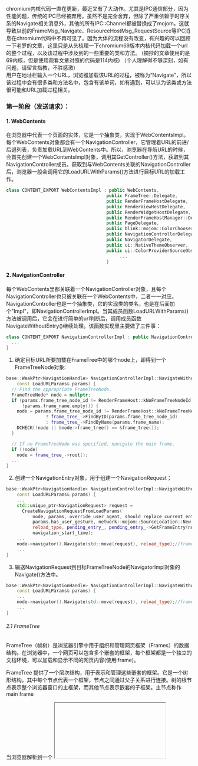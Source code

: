chromium内核代码一直在更新，最近又有了大动作。尤其是IPC通信部分，因为性能问题，传统的IPC已经被弃用，虽然不是完全舍弃，但除了严重依赖于时序关系的Navigate相关消息外，其他的所有IPC::Channel都被替换成了mojom。这就导致以前的FrameMsg_Navigate、ResourceHostMsg_RequestSource等IPC消息在chromium代码中不再可见了。因为大体的流程没有改变，有兴趣的可以回顾一下老罗的文章，这里只是从头梳理一下chromium69版本内核代码加载一个url的整个过程，以及该过程中涉及到的一些重要的类和方法。
(摘抄的文章使用的是69内核，但是使用观看文章对照的代码是114内核)
（个人理解得不够深刻，如有问题，请留言指教，不胜感激）  
用户在地址栏输入一个URL，浏览器加载该URL的过程，被称为“Navigate”，所以该过程中会有很多类和方法名中，包含有该单词，如有遇到，可以认为该类或方法很可能和URL加载过程相关。

### 第一阶段（发送请求）：
#### 1. WebContents
 在浏览器中代表一个页面的实体，它是一个抽象类，实现于WebContentsImpl。每个WebContents对象都会有一个NavigationController，它管理着URL的前进/后退列表，负责加载URL到WebContents中。所以，浏览器在导航URL的时候，会首先创建一个WebContentsImpl对象，调用其GetController()方法，获取到其NavigationController成员。获取到与WebContents关联的NavigationController后，浏览器一般会调用它的LoadURLWithParams()方法进行目标URL的加载工作。
 ```cpp
 class CONTENT_EXPORT WebContentsImpl : public WebContents,
                                       public FrameTree::Delegate,
                                       public RenderFrameHostDelegate,
                                       public RenderViewHostDelegate,
                                       public RenderWidgetHostDelegate,
                                       public RenderFrameHostManager::Delegate,
                                       public PageDelegate,
                                       public blink::mojom::ColorChooserFactory,
                                       public NavigationControllerDelegate,
                                       public NavigatorDelegate,
                                       public ui::NativeThemeObserver,
                                       public ui::ColorProviderSourceObserver {
                                            ...
                                       }
```
#### 2. NavigationController
每个WebContents里都关联着一个NavigationController对象，且每个NavigationController也只被关联在一个WebContents中，二者一一对应。NavigationController也是一个抽象类，它的实现类的类名，也是在后面加个"Impl"，即NavigationControllerImpl。当其成员函数LoadURLWithParams()方法被调用后，它会在进行简单的url判断后，调用成员函数NavigateWithoutEntry()继续处理。该函数实现里主要做了三件事：
```cpp
class CONTENT_EXPORT NavigationControllerImpl : public NavigationController {
  ...
}
```
1. 确定目标URL所要加载在FrameTree中的哪个node上，即得到一个FrameTreeNode对象:
```cpp
base::WeakPtr<NavigationHandle> NavigationControllerImpl::NavigateWithoutEntry(
    const LoadURLParams& params) {
  // Find the appropriate FrameTreeNode.
  FrameTreeNode* node = nullptr;
  if (params.frame_tree_node_id != RenderFrameHost::kNoFrameTreeNodeId ||
      !params.frame_name.empty()) {
    node = params.frame_tree_node_id != RenderFrameHost::kNoFrameTreeNodeId
               ? frame_tree_->FindByID(params.frame_tree_node_id)
               : frame_tree_->FindByName(params.frame_name);
    DCHECK(!node || &node->frame_tree() == &frame_tree());
  }

  // If no FrameTreeNode was specified, navigate the main frame.
  if (!node)
    node = frame_tree_->root();
  ...
}
```

2. 创建一个NavigationEntry对象，用于组建一个NavigationRequest；
```cpp
base::WeakPtr<NavigationHandle> NavigationControllerImpl::NavigateWithoutEntry(
    const LoadURLParams& params) {
    ...
    std::unique_ptr<NavigationRequest> request =
      CreateNavigationRequestFromLoadParams(
          node, params, override_user_agent, should_replace_current_entry,
          params.has_user_gesture, network::mojom::SourceLocation::New(),
          reload_type, pending_entry_, pending_entry_->GetFrameEntry(node),
          navigation_start_time);
    ...
    node->navigator().Navigate(std::move(request), reload_type);//frame tree node
    ...
}
```
3. 输送NavigationRequest到目标FrameTreeNode的NavigatorImpl对象的Navigate()方法中。
```cpp
base::WeakPtr<NavigationHandle> NavigationControllerImpl::NavigateWithoutEntry(
    const LoadURLParams& params) {
    ...
    node->navigator().Navigate(std::move(request), reload_type);//frame tree node
    ...
}
```
###### 2.1 FrameTree
FrameTree（帧树）是浏览器引擎中用于组织和管理网页框架（Frames）的数据结构。在浏览器中，一个网页可以包含多个嵌套的框架，每个框架都是一个独立的文档环境，可以加载和显示不同的网页内容(使用iframe)。

FrameTree 提供了一个层次结构，用于表示和管理这些嵌套的框架。它是一个树形结构，其中每个节点代表一个框架，节点之间通过父子关系进行连接。树的根节点表示整个浏览器窗口的主框架，而其他节点表示嵌套的子框架。主节点称作main frame

当浏览器解析到一个 <iframe> 元素时，它会创建一个对应的 Frame Tree 节点，并为该节点分配一个 Frame ID。随后，浏览器会继续解析该 <iframe> 元素的 src 属性，获取要加载的嵌套页面的地址。因此，在加载嵌套页面之前，每个 <iframe> 元素都会被分配一个唯一的 Frame ID。

对于主框架（主文档），由于它通常没有 <iframe> 标签，因此无法在解析 <iframe> 元素时为其分配 Frame ID。相反，对于主框架，浏览器会为其创建一个称为 "root" 的 Frame Tree 节点，并将其视为主框架的节点。

总结来说，在浏览器解析过程中，当遇到 <iframe> 元素时，会创建对应的 Frame Tree 节点并分配 Frame ID，然后继续解析该 <iframe> 元素的内容。而对于主框架，浏览器会创建一个根节点（root）表示主框架。
###### 2.2 FrameTreeNode
Frame Tree Node ID（帧树节点 ID）是由浏览器生成的标识符，用于唯一标识 Frame Tree（帧树）中的每个节点。它不是由网页指定的，而是由浏览器在解析和组织网页框架时生成的。每个 Frame Tree 节点都会被分配一个唯一的节点 ID，用于在内部进行引用和管理。
  
#### 3. Navigator
该类负责在一棵FrameTree的节点中执行URL导航操作，可以被同一棵FrameTree上的多个FrameTreeNode所共享(例如同一个标签页的多个iframe)，但不能被多棵FrameTree的子节点所共享(例如不同的浏览器窗口或标签页)。~~该类是一个抽象类，实现类为NavigatorImpl~~。Navigate()方法中，先判断当前指定的FrameTreeNode所代表的网页中是否有悬挂的BeforeUnload事件处理器需要执行，如果有，则先执行BeforeUnload事件处理程序，稍后派发NavigationRequest到FrameTreeNode；如果没有，则立即派发。派发形式如下：
```cpp
class CONTENT_EXPORT Navigator {
   ...
}
```
1. 调用FrameTreeNode的~~CreateNavigationRequest~~TakeNavigationRequest()方法，将NavigationRequest对象存储；
2. 调用FrameTreeNode中NavigationRequest对象的BeginNavigation()方法进行加载。

```cpp
void Navigator::Navigate(std::unique_ptr<NavigationRequest> request,
                         ReloadType reload_type) {
  ....
  // 检查是否需要触发 beforeunload 事件，并确定是否需要等待渲染器的响应
  bool no_dispatch_because_avoid_unnecessary_sync = false;
  bool should_dispatch_beforeunload =
      !NavigationTypeUtils::IsSameDocument(
          request->common_params().navigation_type) &&
      !request->common_params().is_history_navigation_in_new_child_frame &&
      frame_tree_node->current_frame_host()->ShouldDispatchBeforeUnload(
          false /* check_subframes_only */,
          &no_dispatch_because_avoid_unnecessary_sync);

  int nav_entry_id = request->nav_entry_id();
  bool is_pending_entry =
      controller_.GetPendingEntry() &&
      (nav_entry_id == controller_.GetPendingEntry()->GetUniqueID());
  //调用FrameTreeNode的TakeNavigationRequest()方法，将NavigationRequest对象存储；
  frame_tree_node->TakeNavigationRequest(std::move(request));
  DCHECK(frame_tree_node->navigation_request());

  // 如果需要触发 beforeunload 事件，则调度渲染器的 beforeunload 事件
  if (should_dispatch_beforeunload) {
    frame_tree_node->navigation_request()->SetWaitingForRendererResponse();
    frame_tree_node->current_frame_host()->DispatchBeforeUnload(
        RenderFrameHostImpl::BeforeUnloadType::BROWSER_INITIATED_NAVIGATION,
        reload_type != ReloadType::NONE);
  } else {
    // 如果避免了不必要的同步，则记录避免同步前的导航开始时间
    if (no_dispatch_because_avoid_unnecessary_sync) {
      LogNavigationStartToBeginWithAvoidUnnecessaryBeforeUnloadSync(
          base::TimeTicks::Now() - frame_tree_node->navigation_request()
                                       ->common_params()
                                       .navigation_start);
    }
    // 开始导航
    frame_tree_node->navigation_request()->BeginNavigation();
  }

  // 确保 RFH::Navigate 中不会清除挂起的导航条目
  if (is_pending_entry)
    CHECK_EQ(nav_entry_id, controller_.GetPendingEntry()->GetUniqueID());
}
```
#### 4. NavigationRequest
该类存在于UI线程，确保URL请求会在IO线程中的ResourceDispatcherHost中执行，描述UI线程和IO线程之间的交互。该类先对目标URL进行了内容安全策略检查，以及注册了各种NavigationThrottles对目标URL进行审批，最终会创建一个NavigationURLLoader对象。
```cpp
void NavigationThrottleRunner::RegisterNavigationThrottles() {
 ...
}
```
#### 5. NavigationURLLoader

该类实现类NavigationURLLoaderImpl构造函数中，进行线程调度，并在该类中调用ThrottlingURLLoader::CreateLoaderAndStart()方法创建了一个ThrottlingURLLoader对象。
#### 6. ThrottlingURLLoader

该类继承于network::mojom::URLLoaderClient，可以进行IPC通信，且Render进程和Browser进程都有其实例化对象。类名中带着"Throttling"的，且和URL加载相关的类，通常都会根据某些自定义规则，对网络数据进行拦截过滤处理，就像一个瓶塞一样。它的CreateLoaderAndStart()方法，创建完自身的一个实例对象后，调用其Start()方法。Start方法接收一个SharedURLLoaderFactory类实例(该实例是在NavigationURLLoaderImpl的StartWithNetworkService()方法中创建的)，并调用SharedURLLoaderFactory实例的CreateLoaderAndStart()。
```cpp
class BLINK_COMMON_EXPORT ThrottlingURLLoader
    : public network::mojom::URLLoaderClient {
     ...
 std::unique_ptr<ThrottlingURLLoader> ThrottlingURLLoader::CreateLoaderAndStart(
    scoped_refptr<network::SharedURLLoaderFactory> factory,
    std::vector<std::unique_ptr<URLLoaderThrottle>> throttles,
    int32_t request_id,
    uint32_t options,
    network::ResourceRequest* url_request,
    network::mojom::URLLoaderClient* client,
    const net::NetworkTrafficAnnotationTag& traffic_annotation,
    scoped_refptr<base::SingleThreadTaskRunner> task_runner,
    absl::optional<std::vector<std::string>> cors_exempt_header_list) {
  DCHECK(url_request);
  std::unique_ptr<ThrottlingURLLoader> loader(new ThrottlingURLLoader(
      std::move(throttles), client, traffic_annotation));
  loader->Start(std::move(factory), request_id, options, url_request,
                std::move(task_runner), std::move(cors_exempt_header_list));
  return loader;
}
 
 void ThrottlingURLLoader::Start(
    scoped_refptr<network::SharedURLLoaderFactory> factory,
    int32_t request_id,
    uint32_t options,
    network::ResourceRequest* url_request,
    scoped_refptr<base::SingleThreadTaskRunner> task_runner,
    absl::optional<std::vector<std::string>> cors_exempt_header_list) {
  ...

  start_info_ = std::make_unique<StartInfo>(factory, request_id, options,
                                            url_request, std::move(task_runner),
                                            std::move(cors_exempt_header_list));

  if (deferred)
    deferred_stage_ = DEFERRED_START;
  else
    StartNow();
  ...
}
 
 void ThrottlingURLLoader::StartNow() {
  ...
  DCHECK(start_info_->url_loader_factory);
  start_info_->url_loader_factory->CreateLoaderAndStart(
      url_loader_.BindNewPipeAndPassReceiver(start_info_->task_runner),
      start_info_->request_id, start_info_->options, start_info_->url_request,
      client_receiver_.BindNewPipeAndPassRemote(start_info_->task_runner),
      net::MutableNetworkTrafficAnnotationTag(traffic_annotation_));
  ...
}
}
```
### 以下都是原文，过了一遍，没时间对照源码了
#### 7. SingleRequestURLLoaderFactory
该类继承于network::SharedURLLoaderFactory，而SharedURLLoaderFactory又继承于mojom::URLLoaderFactory。URLLoaderFactory这一系列的近亲类(比如WebUIURLLoaderFactory、FileURLLoaderFactory、CORSURLLoaderFactory等)，都可以创建一个mojom::URLLoader对象，既可以跨进程加载url并得到返回数据，又可以同进程加载url，该性质来自于mojom的调用机制。
 
SingleRequestURLLoaderFactory的CreateLoaderAndStart方法中执行回调函数，调用堆栈返回到了URLLoaderRequestController::CreateNonNetworkServiceURLLoader()，该方法调用ResourceDispatcherHostImpl类的BeginNavigationRequest()。
```cpp
class COMPONENT_EXPORT(NETWORK_CPP) SingleRequestURLLoaderFactory
    : public network::SharedURLLoaderFactory {
}
```
 
#### 8. ResourceDispatcherHostImpl
114内核没有这个对象
 
ResourceDispatcher和ResourseDispatcherHost分别是Render进程和Borwser进程进行资源分发的接口类。
 
在BeginNavigationRequest()方法中创建了一个URLRequest对象，在BeginRequestInternal()方法中创建了一个ResourceLoader对象，然后在StartLoading()方法中，调用ResourceLoader对象的StartRequest()方法开始加载请求。
 
#### 9. ResourceLoader
没找到，后面找有时间找找
该类集中接收转发URLRequest、SSLErrorHandler、SSLClientAuthHandler、ResourceHandler相关的事件。
该类StartRequestInternal()方法中，直接调用了URLRequest对象的Start()方法，至此结束了Navigate()的第一个过程。

### 第二阶段（数据响应）：

网络模块获取到响应头数据，数据流向及处理方法。
ResourceLoader类的ResponseCompleted()方法被调用，然后通过ResourceLoader成员变量handler的OnResponseCompleted()方法向上传递数据。主要的handler类有MimeSniffingResourceHandler、CrossSiteDocumentResourceHandler、InterceptingResourceHandler、MojoAsyncResourceHandler等，各个handler都可以对数据进行截获处理，最终NavigationRequest类的OnResponseStarted()方法被调用。该方法最终调用到RenderFrameHostImpl::CommitNavigation()，RenderFrameHostImpl发送了一个IPC消息到Render进程。

第三阶段（Render进程发起主要资源(一般指html文件)网络请求）：

1. RenderFrameImpl

      CommitNavigation()函数除了携带response_header、request_params等基本信息，还有mojom通信相关接口url_loader_client_endpoints和Browser进程目前所支持的URLLoaderFactory列表subresource_loader_factories。关于mojom接口的绑定过程，参考Converting Legacy Chrome IPC To Mojo一文，这里不详细赘述。参数subresource_loader_factories是一个Bundle，包裹着从Browser进程传递过来的各种URLLoaderFactory，前面说过，URLLoaderFactory可以跨进程进行资源请求，而不同的URLLoaderFactory用来请求不同scheme的资源。比如WebUIURLLoaderFactory用来请求浏览器内置页面，url格式一般类似于chrome://page；再比如FileSystemURLLoaderFactory用来请求本地资源，url格式类似于file:///C:\\test.txt。进行网络请求的时候，Render进程去factory列表里根据url的scheme里查找对应的URLLoaderFactory，调用它的CreateLoaderAndStart()方法进行资源请求。
      RenderFrameImpl类的CommitNavigation()方法被mojom消息调起，它根据消息携带的header信息、request参数信息以及url_loader_client_endpoints创建一个WebURLRequest对象，并调用成员变量frame_的CommitNavigation()将其传递过去。RenderFrameImpl的成员变量frame_指向了WebLocalFrameImpl，WebLocalFrameImpl接收到WebURLRequest对象后，将其转换成FrameLoadRequest类型，然后调用传递给FrameLoader类的CommitNavigation()函数。

2. FrameLoader

       CommitNavigation()接收到FrameLoadRequest后，直接调用了StartLoad()函数，在StartLoad()函数中，创建并用FrameLoadRequest参数初始化了一个DocumentLoader对象，然后调起DocumentLoader对象的StartLoading()方法。

3. DocumentLoader

       StartLoading()函数准备好request、fetcher等参数，调用RawResource类的静态方法FetchMainResource()去请求主要资源。

4. RawResource

      FetchMainResource()函数，根据Resoure::kMainResource类型去创建一个ResourceFactory对象，同FetchParameters对象一起作为参数，调起参数列表中fetcher的RequestResource()函数。

5. ResourceFetcher

    RequestResource()函数创建Resource对象，调用StartLoad()方法。StartLoad()方法创建一个ResourceLoader对象，调用loader的Start()方法。

6. ResourceLoader

   Start()方法调用ResourceLoaderScheduler::Request()，最终回调到ResourceLoader::StartWith()方法中。ResourceLoader的StartWith()调用WebURLLoaderImpl类的LoadAsynchronously()方法。

7. WebURLLoaderImpl

    LoadAsynchronously()通过自己的成员变量context_，对request进行加载。最终从WebURLLoaderImpl::Context::Start()方法中调用了ResourceDispatcher类的StartAsync()方法。

8. ResourceDispatcher

    调用ThrottlingURLLoader类的CreateLoaderAndStart()方法。

9. ThrolltingURLLoader

    Start()函数接收一个SharedURLLoaderFactory和一个ResourceRequest参数，调用factory的CreateLoaderAndStart()方法。

10. ChildURLLoaderFactoryBundle

   CreateLoaderAndStart()方法被调起，参数包含network::ResourceRequest和一个network::mojom::URLLoaderRequest对象，根据request.url获取对应的URLLoaderFactory，然后调用该factory的CreateLoaderAndStart()发送跨进程IPC消息到Browser Process。

 

第四阶段（请求主要资源）：

   Browser进程接收CreateLoaderAndStart()方法的跨进程调用的位置，是在ResourceMessageFilter类的同名方法CreateLoaderAndStart()。 该类有一个成员变量url_loader_factory_，指向CORSURLLoaderFactory，且该类的CreateLoaderAndStart()方法被调用。最终传递到URLLoaderFactoryImpl::CreateLoaderAndStart()，该方法获取全局的ResourceDispatcherHostImpl实例，调用其OnRequestResourceWithMojo()，代替以前的ResourceHostMsg_RequestResource消息。ResourceDispatcherHostImpl接收来自Render进程的网络请求相关参数，调用OnRequestResourceInternal()方法开始对该请求进行加载。过程同第一阶段相同。

    当数据请求有结果时，同样是几个Handler类的OnReadCompleted()方法最先被调用，然后通过network::mojom::URLLoaderClientProxy类的OnStartLoadingResponseBody()方法将数据结果跨进程通知回Render进程。

第五阶段（接收处理主要资源，发起子资源请求）：

同名方法OnStartLoadingResponseBody()被调用，分别经过以下几个类，最终到达HTMLTreeBuilder:
URLResponseBodyConsumer::OnReadable()
WebURLLoaderImpl::RequestPeerImpl::OnReceivedData()
WebURLLoaderImpl::Context::OnReceivedData()
ResourceLoader::DidReceviedData()
RawResource::AppendData()
DocumentLoader::DataReceived()   ::ProcessData()   ::CommitData()  ::InstallNewDocument()
HTMLDocumentParser::AppendBytes()  ::PumpPendingSpeculations()  ::ProcessTokenizedChunkFromBackgroundParser()
HTMLTreeBuilder::ConstructTree()

在构建DOM树的时候，如果发现一个子节点需要加载资源，比如css文件。则HTMLDocumentParser类的DocumentElementAvailable()方法会被调用，然后调用自身的资源预加载器preloader_的TakeAndPreload()对资源进行加载。之后的调用过程如下：
HTMLResourcePreloader::Preload()
PreloadRequest::Start()
DocumentLoader::StartPreload()  
CSSStyleSheetResource::Fetch() 
ResourceFetcher::RequestResource()
过程同上.....
ChildURLLoaderFactoryBundle::CreateLoaderAndStart()

 

 

以下是堆栈调用的一个大概过程：

content::NavigationControllerImpl::LoadURLWithParams()
content::NavigationControllerImpl::NavigateWithoutEntry()
content::NavigatorImpl::Navigate()
content::NavigationRequest::BeginNavigation()
content::NavigationHandleImpl::WillStartRequest()
content::NavigationRequest::OnStartCehcksComplete()
content::NavigationURLLoader::Create()
content::NavigationURLLoaderImpl::NavigationURLLoaderImpl()
content::NavigationURLLoaderImpl::StartWithoutNetworkService()
content::ThrottlingURLLoader::CreateLoaderAndStart()
content::ThrottlingURLLoader::Start()

content::ThrottlingURLLoader::StartNow()
content::SingleRequestURLLoaderFactory::CreateLoaderAndStart()
    
content::SingleRequestURLLoaderFactory::HandleRequest()
content::NavigationURLLoaderImpl::URLLoaderRequestController::CreateNonNetworkServiceURLLoader();
      
content::ResourceDispatcherHostImpl::BeginNavigationRequest()
content::ResourceDispatcherHostImpl::BeginNavigationRequestInternal()   -->  content::ResourceLoader::ResourceLoader()
content::ResourceDispatcherHostImpl::StartLoading()

content::ResourceLoader::StartRequest()     
content::ResourceLoader::ScopedDeferral::~ScopedDeferral()   //判断状态
content::ResourceLoader::Resume()      
content::ResourceLoader::StartRequestInternal()
net::URLRequest::Start() 


content::NavigationURLLoaderImpl::OnReceiveResponse()
content::NavigationRequest::OnResponseStarted()
content::NavigationHandleImpl::WillProcessResponse()
content::NavigationRequest::OnWillProcessResponseChecksComplete()
content::NavigationRequest::CommitNavigation()      
content::RenderFrameHostImpl::CommitNavigation()
content::mojom::FrameNavigationControlProxy::CommitNavigation()         // Send IPC Message To Render Process


-----------------Render Process-------------------------------------
.........
content::RenderFrameImpl::CommitNavigation()
blink::WebLocalFrameImpl::CommitNavigation()
blink::FrameLoader::CommitNavigation()
blink::FrameLoader::StartLoad()
blink::DocumentLoader::StartLoading()
blink::RawResource::FetchMainResource()
blink::ResourceFetcher::RequestResource()
    
blink::ResourceFetcher::StartLoad()
blink::ResourceLoader::Start()
blink::ResourceLoaderScheduler::Request()
blink::ResourceLoaderScheduler::Run()
blink::ResourceLoader::Run()
blink::ResourceLoader::StartWith(blink::ResourceRequest& request)
content::WebURLLoaderImpl::LoadAsynchronously()
content::WebURLLoaderImpl::Context::Start()
content::ResourceDispatcher::StartAsync()
content::ThrottlingURLLoader::CreateLoaderAndStart()
content::ThrottlingURLLoader::Start()
content::ThrottlingURLLoader::StartNow()
content::ChildURLLoaderFactoryBundle::CreateLoaderAndStart()
network::mojom::URLLoaderFactoryProxy::CreateLoaderAndStart()    
    
    
-------------------------------------------------Browser Process-----------------
content::ResourceMessageFilter::CreateLoaderAndStart()
network::cors::CORSURLLoaderFactory::CreateLoaderAndStart()
content::URLLoaderFactoryImpl::CreateLoaderAndStart()
content::ResourceDispatcherHostImpl::OnRequestResourceWithMojo()
content::ResourceDispatcherHostImpl::OnRequestResourceInternal()
content::ResourceDispatcherHostImpl::BeginRequest()
content::ResourceDispatcherHostImpl::StartLoading()
content::ResourceLoader::StartRequest()      
content::ResourceLoader::ScopedDeferral::~ScopedDeferral()   //判断状态
content::ResourceLoader::Resume()      
content::ResourceLoader::StartRequestInternal()
net::URLRequest::Start()    
    
    
content::LayeredResourceHandler::OnReadCompleted()
content::InterceptingResourceHandler::OnReadCompleted()
maxthon::MxResourceSnifferHandler::OnReadCompleted()
content::MojoAsyncResourceHandler::OnReadCompleted()
network::mojom::URLLoaderClientProxy::OnStartLoadingResponseBody()


-----------------------Renderer Process-------------------------------------       
content::URLLoaderClientImpl::OnStartLoadingResponseBody()
content::URLResponseBodyConsumer::OnReadable()      
content::WebURLLoaderImpl::RequestPeerImpl::OnReceivedData()      
content::WebURLLoaderImpl::Context::OnReceivedData()
blink::ResourceLoader::DidReceiveData()      
blink::RawResource::AppendData()      
blink::Resource::AppendData()      
blink::DocumentLoader::DataReceived()
blink::DocumentLoader::ProcessData()
blink::DocumentLoader::CommitData()      
    blink::HTMLDocumentParser::AppendBytes()  
    blink::DocumentLoader::CommitNavigation()
blink::DocumentLoader::InstallNewDocument()    
    
blink::HTMLDocumentParser::PumpPendingSpeculations()
blink::HTMLDocumentParser::ProcessTokenizedChunkFromBackgroundParser()
blink::HTMLTreeBuilder::ConstructTree()
blink::HTMLTreeBuilder::ProcessToken()
blink::HTMLTreeBuilder::ProcessStartTag()
blink::HTMLConstructionSite::InsertHTMLHtmlStartTagBeforeHTML()
blink::HTMLHtmlElement::InsertedByParser()
blink::HTMLDocumentParser::DocumentElementAvailable()
blink::ResourcePreloader::TakeAndPreload()
blink::HTMLResourcePreloader::Preload()
blink::PreloadRequest::Start()
blink::DocumentLoader::StartPreload()      
blink::CSSStyleSheetResource::Fetch() 
blink::ResourceFetcher::RequestResource()
blink::ResourceFetcher::StartLoad()
blink::ResourceLoader::Start()
blink::ResourceLoaderScheduler::Request()
blink::ResourceLoaderScheduler::Run()
blink::ResourceLoader::Run()
blink::ResourceLoader::StartWith(blink::ResourceRequest& request)
content::WebURLLoaderImpl::LoadAsynchronously()
content::WebURLLoaderImpl::Context::Start()
content::ResourceDispatcher::StartAsync()
content::ThrottlingURLLoader::CreateLoaderAndStart()
content::ThrottlingURLLoader::Start()
content::ThrottlingURLLoader::StartNow()
content::ChildURLLoaderFactoryBundle::CreateLoaderAndStart(n)
network::mojom::URLLoaderFactoryProxy::CreateLoaderAndStart()  
 
 

从render_view_impl.cc开始说起。

1.     方法RenderViewImpl::Initialize中有：
WebLocalFrame* web_frame = WebLocalFrame::create(main_render_frame_.get()); 

这里会创建WebLocalFrame对象。

之后有webwidget_ = WebView::create(this); 这里会创建WebViewImpl对象。且后面将两者关联起来。

2. 我们来先来看看WebLocalFrame::create
    1. WebLocalFrameImpl的构造函数中，创建FrameLoaderClientImpl对象。


3. WebViewImpl的创建
WebViewImpl在创建中，会创建Page对象。一个WebViewImpl对应一个Page。

4.WebViewImpl的setMainFrame
     这里的调用逻辑如下：

WebViewImpl::setMainFrame
WebLocalFrameImpl::initializeCoreFrame
LocalFrame::LocalFrame

在LocalFrame的构造函数中，会创建FrameLoader对象和ScriptController对象
4. Document对象及相关逻辑
FrameLoader::init()和   FrameLoader::startLoad函数中，创建了多个DocumentLoader对象。

  

RawResource::didAddClient
DocumentLoader::dataReceived
DocumentLoader::commitData
DocumentLoader::ensureWriter
DocumentLoader::createWriterFor
(LocalDOMWindow::create)
LocalDOMWindow::installNewDocument
LocalDOMWindow::createDocument
Document::Document

5.归纳
    1. Local Frame主要处理逻辑，含有FrameView对象，用于处理内容显示。FrameView继承ScrollViewArea类，故，FrameView内容可超过屏幕。
      （未完待续）     

> https://blog.csdn.net/u011882998/article/details/26150415
>> https://www.cnblogs.com/bigben0123/p/14606972.html
